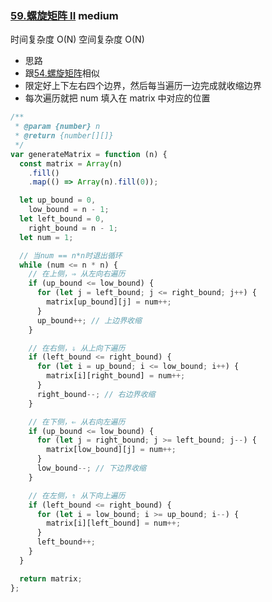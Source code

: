 ### [59.螺旋矩阵 II](https://leetcode.cn/problems/spiral-matrix-ii/) <Badge type="warning">medium</Badge>

时间复杂度 O(N)
空间复杂度 O(N)

- 思路
- 跟[54.螺旋矩阵](/js-logs/array#54螺旋矩阵)相似
- 限定好上下左右四个边界，然后每当遍历一边完成就收缩边界
- 每次遍历就把 num 填入在 matrix 中对应的位置

```js
/**
 * @param {number} n
 * @return {number[][]}
 */
var generateMatrix = function (n) {
  const matrix = Array(n)
    .fill()
    .map(() => Array(n).fill(0));

  let up_bound = 0,
    low_bound = n - 1;
  let left_bound = 0,
    right_bound = n - 1;
  let num = 1;

  // 当num == n*n时退出循环
  while (num <= n * n) {
    // 在上侧，⇒ 从左向右遍历
    if (up_bound <= low_bound) {
      for (let j = left_bound; j <= right_bound; j++) {
        matrix[up_bound][j] = num++;
      }
      up_bound++; // 上边界收缩
    }

    // 在右侧，⇓ 从上向下遍历
    if (left_bound <= right_bound) {
      for (let i = up_bound; i <= low_bound; i++) {
        matrix[i][right_bound] = num++;
      }
      right_bound--; // 右边界收缩
    }

    // 在下侧，⇐ 从右向左遍历
    if (up_bound <= low_bound) {
      for (let j = right_bound; j >= left_bound; j--) {
        matrix[low_bound][j] = num++;
      }
      low_bound--; // 下边界收缩
    }

    // 在左侧，⇑ 从下向上遍历
    if (left_bound <= right_bound) {
      for (let i = low_bound; i >= up_bound; i--) {
        matrix[i][left_bound] = num++;
      }
      left_bound++;
    }
  }

  return matrix;
};
```
